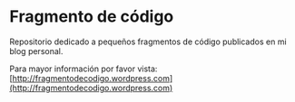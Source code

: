 # Fragmento de código
Repositorio dedicado a pequeños fragmentos de código publicados en mi blog personal.

Para mayor información por favor vista: 
[http://fragmentodecodigo.wordpress.com](http://fragmentodecodigo.wordpress.com)
